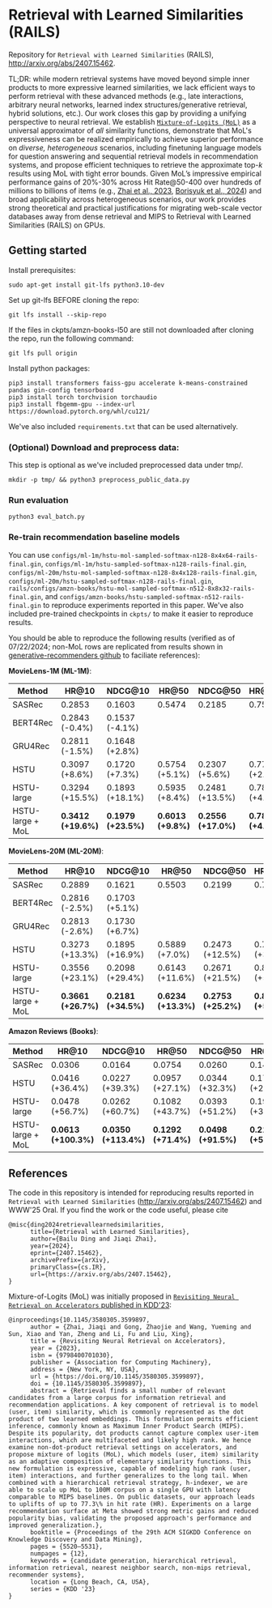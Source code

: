 # Retrieval with Learned Similarities (RAILS)

Repository for `Retrieval with Learned Similarities` (RAILS), http://arxiv.org/abs/2407.15462.

TL;DR: while modern retrieval systems have moved beyond simple inner products to more expressive learned similarities, we lack efficient ways to perform retrieval with these advanced methods (e.g., late interactions, arbitrary neural networks, learned index structures/generative retrieval, hybrid solutions, etc.). Our work closes this gap by providing a unifying perspective to neural retrieval. We establish [`Mixture-of-Logits (MoL)`](https://dl.acm.org/doi/10.1145/3580305.3599897) as a universal approximator of _all_ similarity functions, demonstrate that MoL's expressiveness can be realized empirically to achieve superior performance on _diverse, heterogeneous_ scenarios, including finetuning language models for question answering and sequential retrieval models in recommendation systems, and propose efficient techniques to retrieve the approximate top-$k$ results using MoL with tight error bounds. Given MoL’s impressive empirical performance gains of 20%-30% across Hit Rate@50-400 over hundreds of millions to billions of items (e.g., [Zhai et al., 2023](https://dl.acm.org/doi/10.1145/3580305.3599897), [Borisyuk et al., 2024](https://dl.acm.org/doi/10.1145/3627673.3680091)) and broad applicability across heterogeneous scenarios, our work provides strong theoretical and practical justifications for migrating web-scale vector databases away from dense retrieval and MIPS to Retrieval with Learned Similarities (RAILS) on GPUs.

## Getting started

Install prerequisites:
```
sudo apt-get install git-lfs python3.10-dev
```

Set up git-lfs BEFORE cloning the repo:
```
git lfs install --skip-repo
```

If the files in ckpts/amzn-books-l50 are still not downloaded after cloning the repo, run the following command:
```
git lfs pull origin
```

Install python packages:
```
pip3 install transformers faiss-gpu accelerate k-means-constrained pandas gin-config tensorboard
pip3 install torch torchvision torchaudio
pip3 install fbgemm-gpu --index-url https://download.pytorch.org/whl/cu121/
```

We've also included `requirements.txt` that can be used alternatively.

### (Optional) Download and preprocess data:
This step is optional as we've included preprocessed data under tmp/.
```
mkdir -p tmp/ && python3 preprocess_public_data.py
```

### Run evaluation
```
python3 eval_batch.py
```

### Re-train recommendation baseline models

You can use `configs/ml-1m/hstu-mol-sampled-softmax-n128-8x4x64-rails-final.gin`, `configs/ml-1m/hstu-sampled-softmax-n128-rails-final.gin`, `configs/ml-20m/hstu-mol-sampled-softmax-n128-8x4x128-rails-final.gin`, `configs/ml-20m/hstu-sampled-softmax-n128-rails-final.gin`, `rails/configs/amzn-books/hstu-mol-sampled-softmax-n512-8x8x32-rails-final.gin`, and `configs/amzn-books/hstu-sampled-softmax-n512-rails-final.gin` to reproduce experiments reported in this paper. We've also included pre-trained checkpoints in `ckpts/` to make it easier to reproduce results.

You should be able to reproduce the following results (verified as of 07/22/2024; non-MoL rows are replicated from results shown in [generative-recommenders github](https://github.com/facebookresearch/generative-recommenders) to faciliate references):

**MovieLens-1M (ML-1M)**:

| Method        | HR@10            | NDCG@10         | HR@50           | NDCG@50         | HR@200          | NDCG@200        |
| ------------- | ---------------- | ----------------| --------------- | --------------- | --------------- | --------------- |
| SASRec        | 0.2853           | 0.1603          | 0.5474          | 0.2185          | 0.7528          | 0.2498          |
| BERT4Rec      | 0.2843 (-0.4%)   | 0.1537 (-4.1%)  |                 |                 |                 |                 |
| GRU4Rec       | 0.2811 (-1.5%)   | 0.1648 (+2.8%)  |                 |                 |                 |                 |
| HSTU          | 0.3097 (+8.6%)   | 0.1720 (+7.3%)  | 0.5754 (+5.1%)  | 0.2307 (+5.6%)  | 0.7716 (+2.5%)  | 0.2606 (+4.3%)  |
| HSTU-large       | 0.3294 (+15.5%)     | 0.1893 (+18.1%)     | 0.5935 (+8.4%) | 0.2481 (+13.5%) | 0.7839 (+4.1%) | 0.2771 (+10.9%) |
| HSTU-large + MoL | **0.3412 (+19.6%)** | **0.1979 (+23.5%)** | **0.6013 (+9.8%)** | **0.2556 (+17.0%)** | **0.7877 (+4.6%)** | **0.2840 (+13.7%)** |

**MovieLens-20M (ML-20M)**:

| Method        | HR@10            | NDCG@10         | HR@50           | NDCG@50         | HR@200          | NDCG@200        |
| ------------- | ---------------- | --------------- | --------------- | --------------- | --------------- | --------------- |
| SASRec        | 0.2889           | 0.1621          | 0.5503          | 0.2199          | 0.7661          | 0.2527          |
| BERT4Rec      | 0.2816 (-2.5%)   | 0.1703 (+5.1%)  |                 |                 |                 |                 |
| GRU4Rec       | 0.2813 (-2.6%)   | 0.1730 (+6.7%)  |                 |                 |                 |                 |
| HSTU          | 0.3273 (+13.3%)  | 0.1895 (+16.9%) | 0.5889 (+7.0%)  | 0.2473 (+12.5%) | 0.7952 (+3.8%)  | 0.2787 (+10.3%) |
| HSTU-large       | 0.3556 (+23.1%)     | 0.2098 (+29.4%)     | 0.6143 (+11.6%)     | 0.2671 (+21.5%)     | 0.8074 (+5.4%)     | 0.2965 (+17.4%) |
| HSTU-large + MoL | **0.3661 (+26.7%)** | **0.2181 (+34.5%)** | **0.6234 (+13.3%)** | **0.2753 (+25.2%)** | **0.8116 (+5.9%)** | **0.3039 (+20.3%)** |

**Amazon Reviews (Books)**:

| Method        | HR@10            | NDCG@10         | HR@50           | NDCG@50         | HR@200          | NDCG@200        |
| ------------- | ---------------- | ----------------|---------------- | --------------- | --------------- | --------------- |
| SASRec        | 0.0306           | 0.0164          | 0.0754          | 0.0260          | 0.1431          | 0.0362          |
| HSTU          | 0.0416 (+36.4%)  | 0.0227 (+39.3%) | 0.0957 (+27.1%) | 0.0344 (+32.3%) | 0.1735 (+21.3%) | 0.0461 (+27.7%) |
| HSTU-large       | 0.0478 (+56.7%)  | 0.0262 (+60.7%)  | 0.1082 (+43.7%) | 0.0393 (+51.2%) | 0.1908 (+33.4%) | 0.0517 (+43.2%) |
| HSTU-large + MoL | **0.0613 (+100.3%)** | **0.0350 (+113.4%)** | **0.1292 (+71.4%)** | **0.0498 (+91.5%)** | **0.2167 (+51.4%)** | **0.0629 (+73.8%)** |

## References

The code in this repository is intended for reproducing results reported in `Retrieval with Learned Similarities` (http://arxiv.org/abs/2407.15462) and WWW'25 Oral. If you find the work or the code useful, please cite
```
@misc{ding2024retrievallearnedsimilarities,
      title={Retrieval with Learned Similarities}, 
      author={Bailu Ding and Jiaqi Zhai},
      year={2024},
      eprint={2407.15462},
      archivePrefix={arXiv},
      primaryClass={cs.IR},
      url={https://arxiv.org/abs/2407.15462}, 
}
```

Mixture-of-Logits (MoL) was initially proposed in [`Revisiting Neural Retrieval on Accelerators` published in KDD'23](https://arxiv.org/abs/2306.04039):
```
@inproceedings{10.1145/3580305.3599897,
      author = {Zhai, Jiaqi and Gong, Zhaojie and Wang, Yueming and Sun, Xiao and Yan, Zheng and Li, Fu and Liu, Xing},
      title = {Revisiting Neural Retrieval on Accelerators},
      year = {2023},
      isbn = {9798400701030},
      publisher = {Association for Computing Machinery},
      address = {New York, NY, USA},
      url = {https://doi.org/10.1145/3580305.3599897},
      doi = {10.1145/3580305.3599897},
      abstract = {Retrieval finds a small number of relevant candidates from a large corpus for information retrieval and recommendation applications. A key component of retrieval is to model (user, item) similarity, which is commonly represented as the dot product of two learned embeddings. This formulation permits efficient inference, commonly known as Maximum Inner Product Search (MIPS). Despite its popularity, dot products cannot capture complex user-item interactions, which are multifaceted and likely high rank. We hence examine non-dot-product retrieval settings on accelerators, and propose mixture of logits (MoL), which models (user, item) similarity as an adaptive composition of elementary similarity functions. This new formulation is expressive, capable of modeling high rank (user, item) interactions, and further generalizes to the long tail. When combined with a hierarchical retrieval strategy, h-indexer, we are able to scale up MoL to 100M corpus on a single GPU with latency comparable to MIPS baselines. On public datasets, our approach leads to uplifts of up to 77.3\% in hit rate (HR). Experiments on a large recommendation surface at Meta showed strong metric gains and reduced popularity bias, validating the proposed approach's performance and improved generalization.},
      booktitle = {Proceedings of the 29th ACM SIGKDD Conference on Knowledge Discovery and Data Mining},
      pages = {5520–5531},
      numpages = {12},
      keywords = {candidate generation, hierarchical retrieval, information retrieval, nearest neighbor search, non-mips retrieval, recommender systems},
      location = {Long Beach, CA, USA},
      series = {KDD '23}
}
```
